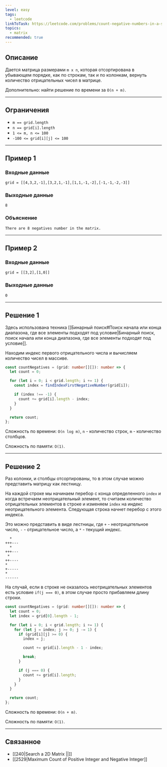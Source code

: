 ```yaml
---
level: easy
tags:
  - leetcode
linkToTask: https://leetcode.com/problems/count-negative-numbers-in-a-sorted-matrix/description/
topics:
  - matrix
recommended: true
---
```

## Описание

Дается матрица размерами `m x n`, которая отсортирована в убывающем порядке, как по строкам, так и по колонкам, вернуть количество отрицательных чисел в матрице.

Дополнительно: найти решение по времени за `O(n + m)`.

---
## Ограничения

- `m == grid.length`
- `n == grid[i].length`
- `1 <= m, n <= 100`
- `-100 <= grid[i][j] <= 100`

---
## Пример 1

### Входные данные

```
grid = [[4,3,2,-1],[3,2,1,-1],[1,1,-1,-2],[-1,-1,-2,-3]]
```
### Выходные данные

```
8
```
### Объяснение

```
There are 8 negatives number in the matrix.
```

---
## Пример 2

### Входные данные

```
grid = [[3,2],[1,0]]
```
### Выходные данные

```
0
```

---
## Решение 1

Здесь использована техника [[Бинарный поиск#Поиск начала или конца диапазона, где все элементы подходят под условие|Бинарный поиск, поиск начала или конца диапазона, где все элементы подходят под условие]].

Находим индекс первого отрицательного числа и вычисляем количество чисел в массиве. 

```typescript
const countNegatives = (grid: number[][]): number => {
  let count = 0;

  for (let i = 0; i < grid.length; i += 1) {
    const index = findIndexFirstNegativeNumber(grid[i]);

    if (index !== -1) {
      count += grid[i].length - index;
    }
  }

  return count;
};
```

Сложность по времени: `O(n log m)`, `n` - количество строк, `m` - количество столбцов.

Сложность по памяти: `O(1)`.

---
## Решение 2

Раз колонки, и столбцы отсортированы, то в этом случае можно представить матрицу как лестницу.

На каждой строке мы начинаем перебор с конца определенного `index` и когда встречаем неотрицательный элемент, то считаем количество отрицательных элементов в строке и изменяем `index` на индекс неотрицательного элемента. Следующая строка начнет перебор с этого индекса.

Это можно представить в виде лестницы, где `+` - неотрицательное число, `-` - отрицательное число, а `*` - текущий индекс.

```
  *
+++---
  *
+++---
 *
++----
*
+-----
*
------
```

На случай, если в строке не оказалось неотрицательных элементов есть условие `if(j === 0)`, в этом случае просто прибавляем длину строки.

```typescript
const countNegatives = (grid: number[][]): number => {
  let count = 0;
  let index = grid[0].length - 1;

  for (let i = 0; i < grid.length; i += 1) {
    for (let j = index; j >= 0; j -= 1) {
      if (grid[i][j] >= 0) {
        index = j;

        count += grid[i].length - 1 - index;

        break;
      }

      if (j === 0) {
        count += grid[i].length;
      }
    }
  }

  return count;
};
```

Сложность по времени: `O(n + m)`.

Сложность по памяти: `O(1)`.

---
## Связанное

- [[240|Search a 2D Matrix ||]]
- [[2529|Maximum Count of Positive Integer and Negative Integer]]